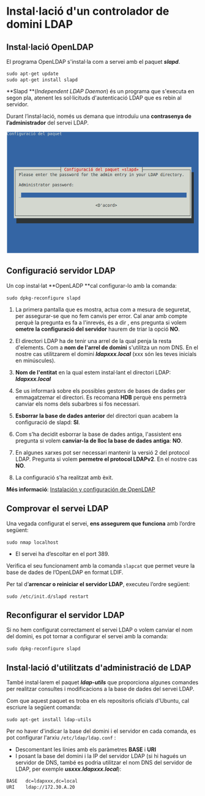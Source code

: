# Instal·lació d'un controlador de domini LDAP

## Instal·lació OpenLDAP

El programa OpenLDAP s'instal·la com a servei amb el paquet **_slapd_**.

  ```
  sudo apt-get update
  sudo apt-get install slapd
  ```

**Slapd **(_Independent LDAP Daemon_) és un programa que s'executa en segon pla, atenent les sol·licituds d'autenticació LDAP que es rebin al servidor.

Durant l’instal·lació, només us demana que introduïu una **contrasenya de l’administrador** del servei LDAP.

![](/assets/slapd_instalacio.png)

## Configuració servidor LDAP

Un cop instal·lat **OpenLADP **cal configurar-lo amb la comanda:
  
  `sudo dpkg-reconfigure slapd`

1. La primera pantalla que es mostra, actua com a mesura de seguretat, per assegurar-se que no fem canvis per error.
Cal anar amb compte perquè la pregunta es fa a l'inrevés, és a dir , ens pregunta si volem **ometre la configuració del servidor** haurem de triar la opció **NO**. 

2. El directori LDAP ha de tenir una arrel de la qual penja la resta d'elements. Com a **nom de l'arrel de domini** s'utilitza un nom DNS. En el nostre cas utilitzarem el domini **_ldapxxx.local_** (xxx són les teves inicials en minúscules).

3. **Nom de l'entitat** en la qual estem instal·lant el directori LDAP: **_ldapxxx.local_**

4. Se us informarà sobre els possibles gestors de bases de dades per emmagatzemar el directori. Es recomana **HDB** perquè ens permetrà canviar els noms dels subarbres si fos necessari.

5. **Esborrar la base de dades anterior** del directori quan acabem la configuració de slapd: **SI**.

6. Com s’ha decidit esborrar la base de dades antiga, l'assistent ens pregunta si volem **canviar-la de lloc la base de dades antiga**: **NO**.

7. En algunes xarxes pot ser necessari mantenir la versió 2 del protocol LDAP. Pregunta si volem **permetre el protocol LDAPv2**. En el nostre cas **NO**.

8. La configuració s'ha realitzat amb èxit.

**Més informació**: [Instalación y configuración de OpenLDAP](http://www.ite.educacion.es/formacion/materiales/85/cd/linux/m6/instalacin_y_configuracin_de_openldap.html)

## Comprovar el servei LDAP

Una vegada configurat el servei, **ens assegurem que funciona** amb l’ordre següent:

   `sudo nmap localhost`
  
* El servei ha d’escoltar en el port 389.

Verifica el seu funcionament amb la comanda `slapcat` que permet veure la base de dades de l’OpenLDAP en format LDIF. 

Per tal d’**arrencar o reiniciar el servidor LDAP**, executeu l’ordre següent:

   `sudo /etc/init.d/slapd restart`
   
## Reconfigurar el servidor LDAP

Si no hem configurat correctament el servei LDAP o volem canviar el nom del domini, es pot tornar a configurar el servei amb la comanda:

 `sudo dpkg-reconfigure slapd`
 
## Instal·lació d'utilitzats d'administració de LDAP

També instal·larem el paquet **_ldap-utils_** que proporciona algunes comandes per realitzar consultes i modificacions a la base de dades del servei LDAP.

Com que aquest paquet es troba en els repositoris oficials d'Ubuntu, cal escriure la següent comanda:

  `sudo apt-get install ldap-utils`
  
Per no haver d'indicar la base del domini i el servidor en cada comanda, es pot configurar l'arxiu `/etc/ldap/ldap.conf` :
  * Descomentant les línies amb els paràmetres **BASE** i **URI**
  * I posant la base del domini i la IP del servidor LDAP (si hi hagués un servidor de DNS, també es podria utilitzar el nom DNS del servidor de LDAP, per exemple **_usxxx.ldapxxx.local_**):

  ```
  BASE   dc=ldapxxx,dc=local
  URI    ldap://172.30.A.20  
  ```




